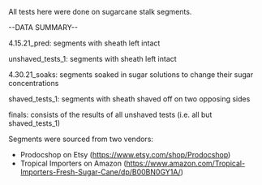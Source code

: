 All tests here were done on sugarcane stalk segments.

--DATA SUMMARY--

4.15.21_pred: segments with sheath left intact

unshaved_tests_1: segments with sheath left intact

4.30.21_soaks: segments soaked in sugar solutions to change their sugar concentrations

shaved_tests_1: segments with sheath shaved off on two opposing sides

finals: consists of the results of all unshaved tests (i.e. all but shaved_tests_1)

Segments were sourced from two vendors:

  - Prodocshop on Etsy (https://www.etsy.com/shop/Prodocshop)
  - Tropical Importers on Amazon (https://www.amazon.com/Tropical-Importers-Fresh-Sugar-Cane/dp/B00BN0GY1A/)
